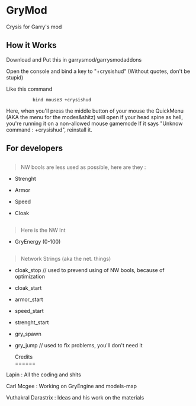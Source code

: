 GryMod
======
Crysis for Garry's mod
           
How it Works 
-------------
         
Download and Put this in garrysmod/garrysmodaddons

Open the console and bind a key to "+crysishud"  (Without quotes, don't be stupid)

Like this command
        
              bind mouse3 +crysishud          

Here, when you'll press the middle button of your mouse the QuickMenu (AKA the menu for the modes&shitz) will open
if your head spine as hell, you're running it on a non-allowed mouse gamemode
If it says "Unknow command : +crysishud", reinstall it.
    
         
         
  For developers       
-------------
##
>NW bools are less used as possible, here are they :

* Strenght

* Armor

* Speed

* Cloak

##
>Here is the NW Int

* GryEnergy (0-100)


##

>Network Strings (aka the net. things)


* cloak_stop // used to prevend using of NW bools, because of optimization

* cloak_start

* armor_start

* speed_start

* strenght_start

* gry_spawn

* gry_jump // used to fix problems, you'll don't need it



         
         
         
         
  
		
		
  Credits     
======

Lapin : All the coding and shits

Carl Mcgee : Working on GryEngine and models-map 

Vuthakral Darastrix : Ideas and his work on the materials  




